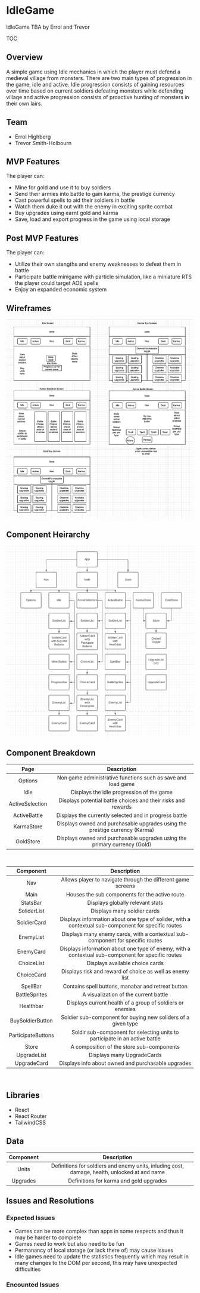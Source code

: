 # IdleGame
IdleGame TBA by Errol and Trevor

TOC

## Overview
A simple game using Idle mechanics in which the player must defend a medieval village from monsters. There are two main types of progression in the game, idle and active. Idle progression consists of gaining resources over time based on current soldiers defeating monsters while defending village and active progression consists of proactive hunting of monsters in their own lairs.

## Team
- Errol Highberg
- Trevor Smith-Holbourn

## MVP Features
The player can:
- Mine for gold and use it to buy soldiers
- Send their armies into battle to gain karma, the prestige currency
- Cast powerful spells to aid their soldiers in battle
- Watch them duke it out with the enemy in exciting sprite combat
- Buy upgrades using earnt gold and karma
- Save, load and export progress in the game using local storage

## Post MVP Features
The player can:
- Utilize their own stengths and enemy weaknesses to defeat them in battle
- Participate battle minigame with particle simulation, like a miniature RTS the player could target AOE spells
- Enjoy an expanded economic system


## Wireframes
![Wireframes](./docs/Wireframes.png)


## Component Heirarchy
![Component Heirarchy](./docs/Components.png)


## Component Breakdown
| Page | Description|
|:----------:|:--------------------------------------------:|
|Options|Non game administrative functions such as save and load game|
|Idle|Displays the idle progression of the game|
|ActiveSelection|Displays potential battle choices and their risks and rewards|
|ActiveBattle|Displays the currently selected and in progress battle|
|KarmaStore|Displays owned and purchasable upgrades using the prestige currency (Karma)|
|GoldStore|Displays owned and purchasable upgrades using the primary currency (Gold)|

<br>

| Component | Description|
|:----------:|:--------------------------------------------:|
|Nav|Allows player to navigate through the different game screens|
|Main|Houses the sub components for the active route|
|StatsBar|Displays globally relevant stats|
|SoliderList|Displays many soldier cards|
|SoldierCard|Displays information about one type of solider, with a contextual sub-component for specific routes|
|EnemyList|Displays many enemy cards, with a contextual sub-component for specific routes|
|EnemyCard|Displays information about one type of enemy, with a contextual sub-component for specific routes|
|ChoiceList|Displays available choice cards|
|ChoiceCard|Displays risk and reward of choice as well as enemy list|
|SpellBar|Contains spell buttons, manabar and retreat button|
|BattleSprites|A visualization of the current battle|
|Healthbar|Displays current health of a group of soldiers or enemies|
|BuySoldierButton|Soldier sub-component for buying new soliders of a given type|
|ParticipateButtons|Soldir sub-component for selecting units to participate in an active battle|
|Store|A composition of the store sub-components|
|UpgradeList|Displays many UpgradeCards|
|UpgradeCard|Displays info about owned and purchasable upgrades|
<br>

## Libraries
- React
- React Router
- TailwindCSS


## Data
| Component | Description|
|:----------:|:--------------------------------------------:|
|Units|Definitions for soldiers and enemy units, inluding cost, damage, health, unlocked at and name|
|Upgrades|Definitions for karma and gold upgrades|





## Issues and Resolutions

### Expected Issues
- Games can be more complex than apps in some respects and thus it may be harder to complete
- Games need to work but also need to be fun
- Permanancy of local storage (or lack there of) may cause issues
- Idle games need to update the statistics frequently which may result in many changes to the DOM per second, this may have unexpected difficulties

### Encounted Issues
